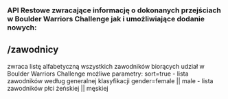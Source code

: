 ### API Restowe zwracające informację o dokonanych przejściach w Boulder Warriors Challenge jak i umożliwiające dodanie nowych:

## /zawodnicy 
zwraca listę alfabetyczną wszystkich zawodników biorących udział w Boulder Warriors Challenge
możliwe parametry:
sort=true - lista zawodników według generalnej klasyfikacji
gender=female || male - lista zawodników płci żeńskiej || męskiej

